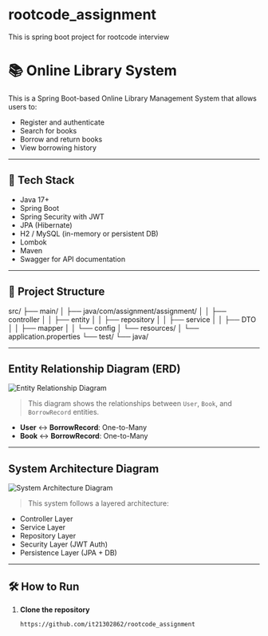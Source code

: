 # rootcode_assignment
This is spring boot project for rootcode interview

# 📚 Online Library System

This is a Spring Boot-based Online Library Management System that allows users to:
- Register and authenticate
- Search for books
- Borrow and return books
- View borrowing history

---

## 🚀 Tech Stack

- Java 17+
- Spring Boot
- Spring Security with JWT
- JPA (Hibernate)
- H2 / MySQL (in-memory or persistent DB)
- Lombok
- Maven
- Swagger for API documentation

---

## 📂 Project Structure

src/
├── main/
│ ├── java/com/assignment/assignment/
│ │ ├── controller
│ │ ├── entity
│ │ ├── repository
│ │ ├── service
│ │ ├── DTO
│ │ ├── mapper
│ │ └── config
│ └── resources/
│ └── application.properties
└── test/
└── java/


---

##  Entity Relationship Diagram (ERD)

![Entity Relationship Diagram]("/ER_Diagram.jpg")

> This diagram shows the relationships between `User`, `Book`, and `BorrowRecord` entities.

- **User** ↔ **BorrowRecord**: One-to-Many
- **Book** ↔ **BorrowRecord**: One-to-Many

---

##  System Architecture Diagram

![System Architecture Diagram]("/Architecture_Diagram.jpg")

> This system follows a layered architecture:
- Controller Layer
- Service Layer
- Repository Layer
- Security Layer (JWT Auth)
- Persistence Layer (JPA + DB)

---

## 🛠️ How to Run

1. **Clone the repository**
   ```
   https://github.com/it21302862/rootcode_assignment

